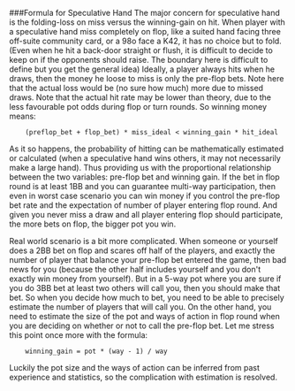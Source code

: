 ###Formula for Speculative Hand
The major concern for speculative hand is the folding-loss on miss versus the winning-gain on hit. When player with a speculative hand miss completely on flop, like a suited hand facing three off-suite community card, or a 98o face a K42, it has no choice but to fold. (Even when he hit a back-door straight or flush, it is difficult to decide to keep on if the opponents should raise. The boundary here is difficult to define but you get the general idea) Ideally, a player always hits when he draws, then the money he loose to miss is only the pre-flop bets. Note here that the actual loss would be (no sure how much) more due to missed draws. Note that the actual hit rate may be lower than theory, due to the less favourable pot odds during flop or turn rounds. So winning money means: 

```
	(preflop_bet + flop_bet) * miss_ideal < winning_gain * hit_ideal
```

As it so happens, the probability of hitting can be mathematically estimated or calculated (when a speculative hand wins others, it may not necessarily make a large hand). Thus providing us with the proportional relationship between the two variables: pre-flop bet and winning gain. If the bet in flop round is at least 1BB and you can guarantee multi-way participation, then even in worst  case scenario you can win money if you control the pre-flop bet rate and the expectation of number of player entering flop round. And given you never miss a draw and all player entering flop should participate, the more bets on flop, the bigger pot you win. 

Real world scenario is a bit more complicated. When someone or yourself does a 2BB bet on flop and scares off half of the players, and exactly the number of player that balance your pre-flop bet entered the game, then bad news for you (because the other half includes yourself and you don't exactly win money from yourself). But in a 5-way pot where you are sure if you do 3BB bet at least two others will call you, then you should make that bet. So when you decide how much to bet, you need to be able to precisely estimate the number of players that will call you. On the other hand, you need to estimate the size of the pot and ways of action in flop round when you are deciding on whether or not to call the pre-flop bet. Let me stress this point once more with the formula: 

```
	winning_gain = pot * (way - 1) / way
```

Luckily the pot size and the ways of action can be inferred from past experience and statistics, so the complication with estimation is resolved. 
